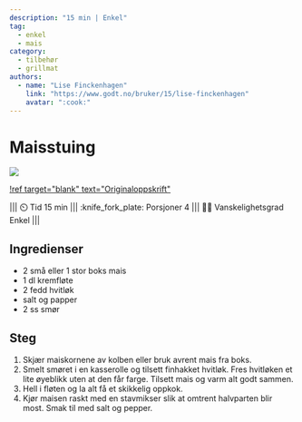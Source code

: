 ```yaml
---
description: "15 min | Enkel"
tag:
  - enkel
  - mais
category:
  - tilbehør
  - grillmat
authors:
  - name: "Lise Finckenhagen"
    link: "https://www.godt.no/bruker/15/lise-finckenhagen"
    avatar: ":cook:"
---
```


# Maisstuing

![](/static/mais-stuing/mais-stuing.webp)

[!ref target="blank" text="Originaloppskrift"](https://www.godt.no/oppskrifter/groennsaker/6944/maispure-kremet-mais)

<!-- dprint-ignore-start -->
||| :timer_clock: Tid
15 min
||| :knife_fork_plate: Porsjoner
4
||| :cook: Vanskelighetsgrad
Enkel
|||
<!-- dprint-ignore-end -->

## Ingredienser

- 2 små eller 1 stor boks mais
- 1 dl kremfløte
- 2 fedd hvitløk
- salt og papper
- 2 ss smør

## Steg

1. Skjær maiskornene av kolben eller bruk avrent mais fra boks.
2. Smelt smøret i en kasserolle og tilsett finhakket hvitløk. Fres hvitløken et lite
   øyeblikk uten at den får farge. Tilsett mais og varm alt godt sammen.
3. Hell i fløten og la alt få et skikkelig oppkok.
4. Kjør maisen raskt med en stavmikser slik at omtrent halvparten blir most. Smak til
   med salt og pepper.
